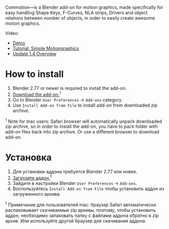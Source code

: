 Commotion—is a Blender add-on for motion graphics, made specifically for easy handling Shape Keys, F-Curves, NLA strips, Drivers and object relations between number of objects, in order to easily create awesome motion graphics.

Video:

* [Demo](http://youtu.be/gLj4PvHbm4s)
* [Tutorial: Simple Motiongraphics](http://youtu.be/qbJMTOUdxRY)
* [Update 1.4 Overview](https://youtu.be/YNtaR00sA40)


How to install
==========================

1. Blender 2.77 or newer is required to install the add-on.
2. [Download the add-on.][1]<sup>1</sup>
3. Go to Blender `User Preferences` → `Add-ons` category.
4. Use `Install Add-on from File` to install add-on from downloaded zip archive.

<sup>1</sup> Note for mac users: Safari browser will automatically unpack downloaded zip archive, so in order to install the add-on, you have to pack folder with add-on files back into zip archive. Or use a different browser to download add-on.


Установка
==========================

1. Для установки аддона требуется Blender 2.77 или новее.
2. [Загрузите аддон.][1]<sup>1</sup>
3. Зайдите в настройки Blender `User Preferences` → `Add-ons`.
4. Воспользуйтесь `Install Add-on from File` чтобы установить аддон из загруженного архива.

<sup>1</sup> Примечание для пользователей mac: браузер Safari автоматически распаковывает скачиваемые zip архивы, поэтому, чтобы установить аддон, необходимо запаковать папку с файлами аддона обратно в zip архив. Или используйте другой браузер для скачивания аддона.


[1]: https://github.com/mrachinskiy/commotion/archive/master.zip
